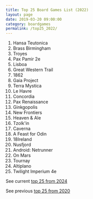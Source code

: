 ```yaml
---
title: Top 25 Board Games List (2022)
layout: page
date: 2019-03-20 09:00:00
category: boardgames
permalink: /top25_2022/
---
```


1. Hansa Teutonica
1. Brass Birmingham
1. Troyes
1. Pax Pamir 2e
1. Lisboa
1. Great Western Trail
1. 1862
1. Gaia Project
1. Terra Mystica
8. Le Havre
1. Concordia
1. Pax Renaissance
1. Ginkgopolis
1. New Frontiers
1. Heaven & Ale
2. Tzolk'in
3. Caverna
4. A Feast for Odin
5. 18Ireland
6. Nusfjord
7. Android: Netrunner
1. On Mars
2. Tournay
10. Altiplano
10. Twilight Imperium 4e


See current [top 25 from 2024](/top25)

See previous [top 25 from 2020](/top25_2020)
